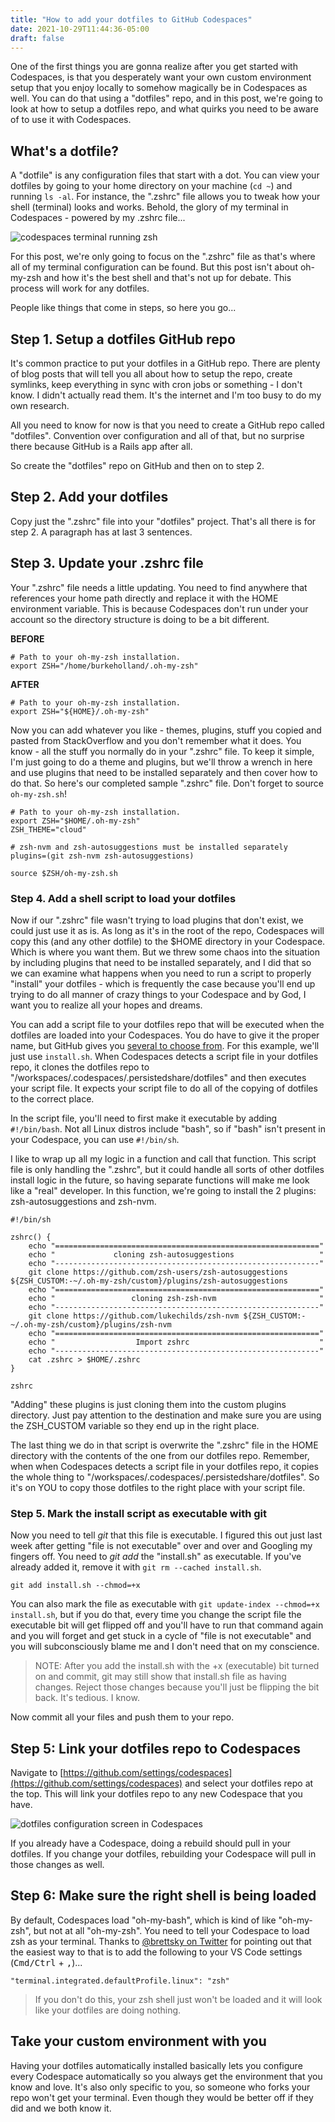 ```yaml
---
title: "How to add your dotfiles to GitHub Codespaces"
date: 2021-10-29T11:44:36-05:00
draft: false
---
```


One of the first things you are gonna realize after you get started with Codespaces, is that you desperately want your own custom environment setup that you enjoy locally to somehow magically be in Codespaces as well. You can do that using a "dotfiles" repo, and in this post, we're going to look at how to setup a dotfiles repo, and what quirks you need to be aware of to use it with Codespaces.

## What's a dotfile?

A "dotfile" is any configuration files that start with a dot. You can view your dotfiles by going to your home directory on your machine (`cd ~`) and running `ls -al`. For instance, the ".zshrc" file allows you to tweak how your shell (terminal) looks and works. Behold, the glory of my terminal in Codespaces - powered by my .zshrc file...

![codespaces terminal running zsh](/media/terminal-glory.jpg)
 
For this post, we're only going to focus on the ".zshrc" file as that's where all of my terminal configuration can be found. But this post isn't about oh-my-zsh and how it's the best shell and that's not up for debate. This process will work for any dotfiles.

People like things that come in steps, so here you go...

## Step 1. Setup a dotfiles GitHub repo

It's common practice to put your dotfiles in a GitHub repo. There are plenty of blog posts that will tell you all about how to setup the repo, create symlinks, keep everything in sync with cron jobs or something - I don't know. I didn't actually read them. It's the internet and I'm too busy to do my own research. 

All you need to know for now is that you need to create a GitHub repo called "dotfiles". Convention over configuration and all of that, but no surprise there because GitHub is a Rails app after all. 

So create the "dotfiles" repo on GitHub and then on to step 2.

## Step 2. Add your dotfiles

Copy just the ".zshrc" file into your "dotfiles" project. That's all there is for step 2. A paragraph has at last 3 sentences.

## Step 3. Update your .zshrc file

Your ".zshrc" file needs a little updating. You need to find anywhere that references your home path directly and replace it with the HOME environment variable. This is because Codespaces don't run under your account so the directory structure is doing to be a bit different. 

**BEFORE**

```
# Path to your oh-my-zsh installation.
export ZSH="/home/burkeholland/.oh-my-zsh"
```

**AFTER**

```
# Path to your oh-my-zsh installation.
export ZSH="${HOME}/.oh-my-zsh"
```

Now you can add whatever you like - themes, plugins, stuff you copied and pasted from StackOverflow and you don't remember what it does. You know - all the stuff you normally do in your ".zshrc" file. To keep it simple, I'm just going to do a theme and plugins, but we'll throw a wrench in here and use plugins that need to be installed separately and then cover how to do that. So here's our completed sample ".zshrc" file. Don't forget to source `oh-my-zsh.sh`!

```
# Path to your oh-my-zsh installation.
export ZSH="$HOME/.oh-my-zsh"
ZSH_THEME="cloud"

# zsh-nvm and zsh-autosuggestions must be installed separately
plugins=(git zsh-nvm zsh-autosuggestions)

source $ZSH/oh-my-zsh.sh
```

### Step 4. Add a shell script to load your dotfiles

Now if our ".zshrc" file wasn't trying to load plugins that don't exist, we could just use it as is. As long as it's in the root of the repo, Codespaces will copy this (and any other dotfile) to the $HOME directory in your Codespace. Which is where you want them. But we threw some chaos into the situation by including plugins that need to be installed separately, and I did that so we can examine what happens when you need to run a script to properly "install" your dotfiles - which is frequently the case because you'll end up trying to do all manner of crazy things to your Codespace and by God, I want you to realize all your hopes and dreams.

You can add a script file to your dotfiles repo that will be executed when the dotfiles are loaded into your Codespaces. You do have to give it the proper name, but GitHub gives you [several to choose from](https://docs.github.com/en/codespaces/customizing-your-codespace/personalizing-codespaces-for-your-account#dotfiles). For this example, we'll just use `install.sh`. When Codespaces detects a script file in your dotfiles repo, it clones the dotfiles repo to "/workspaces/.codespaces/.persistedshare/dotfiles" and then executes your script file. It expects your script file to do all of the copying of dotfiles to the correct place.

In the script file, you'll need to first make it executable by adding `#!/bin/bash`. Not all Linux distros include "bash", so if "bash" isn't present in your Codespace, you can use `#!/bin/sh`.

I like to wrap up all my logic in a function and call that function. This script file is only handling the ".zshrc", but it could handle all sorts of other dotfiles install logic in the future, so having separate functions will make me look like a "real" developer. In this function, we're going to install the 2 plugins: zsh-autosuggestions and zsh-nvm. 

```
#!/bin/sh

zshrc() {
    echo "==========================================================="
    echo "             cloning zsh-autosuggestions                   "
    echo "-----------------------------------------------------------"                    
    git clone https://github.com/zsh-users/zsh-autosuggestions ${ZSH_CUSTOM:-~/.oh-my-zsh/custom}/plugins/zsh-autosuggestions
    echo "==========================================================="
    echo "                 cloning zsh-zsh-nvm                       "
    echo "-----------------------------------------------------------"                 
    git clone https://github.com/lukechilds/zsh-nvm ${ZSH_CUSTOM:-~/.oh-my-zsh/custom}/plugins/zsh-nvm
    echo "==========================================================="
    echo "                  Import zshrc                             "
    echo "-----------------------------------------------------------"
    cat .zshrc > $HOME/.zshrc
}

zshrc
```

"Adding" these plugins is just cloning them into the custom plugins directory. Just pay attention to the destination and make sure you are using the ZSH_CUSTOM variable so they end up in the right place.

The last thing we do in that script is overwrite the ".zshrc" file in the HOME directory with the contents of the one from our dotfiles repo. Remember, when when Codespaces detects a script file in your dotfiles repo, it copies the whole thing to "/workspaces/.codespaces/.persistedshare/dotfiles". So it's on YOU to copy those dotfiles to the right place with your script file.

### Step 5. Mark the install script as executable with git

Now you need to tell *git* that this file is executable. I figured this out just last week after getting "file is not executable" over and over and Googling my fingers off. You need to *git add* the "install.sh" as executable. If you've already added it, remove it with `git rm --cached install.sh`. 

```
git add install.sh --chmod=+x 
```

You can also mark the file as executable with `git update-index --chmod=+x install.sh`, but if you do that, every time you change the script file the executable bit will get flipped off and you'll have to run that command again and you will forget and get stuck in a cycle of "file is not executable" and you will subconsciously blame me and I don't need that on my conscience. 

> NOTE: After you add the install.sh with the +x (executable) bit turned on and commit, git may still show that install.sh file as having changes. Reject those changes because you'll just be flipping the bit back. It's tedious. I know.

Now commit all your files and push them to your repo.

## Step 5: Link your dotfiles repo to Codespaces

Navigate to [https://github.com/settings/codespaces](https://github.com/settings/codespaces) and select your dotfiles repo at the top. This will link your dotfiles repo to any new Codespace that you have. 

![dotfiles configuration screen in Codespaces](/media/codespaces-dotfiles.png)

If you already have a Codespace, doing a rebuild should pull in your dotfiles. If you change your dotfiles, rebuilding your Codespace will pull in those changes as well.

## Step 6: Make sure the right shell is being loaded

By default, Codespaces load "oh-my-bash", which is kind of like "oh-my-zsh", but not at all "oh-my-zsh". You need to tell your Codespace to load zsh as your terminal. Thanks to [@brettsky on Twitter](https://twitter.com/brettsky) for pointing out that the easiest way to that is to add the following to your VS Code settings (<kbd>Cmd/Ctrl</kbd> + <kbd>,</kbd>)...

```
"terminal.integrated.defaultProfile.linux": "zsh"
```

> If you don't do this, your zsh shell just won't be loaded and it will look like your dotfiles are doing nothing.

## Take your custom environment with you

Having your dotfiles automatically installed basically lets you configure every Codespace automatically so you always get the environment that you know and love. It's also only specific to you, so someone who forks your repo won't get your terminal. Even though they would be better off if they did and we both know it.





